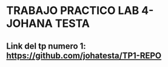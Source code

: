 # TRABAJO PRACTICO LAB 4- JOHANA TESTA

## Link del tp numero 1: https://github.com/johatesta/TP1-REPO
